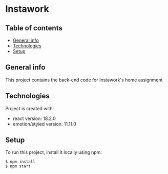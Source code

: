# Instawork

## Table of contents

- [General info](#general-info)
- [Technologies](#technologies)
- [Setup](#setup)

## General info

This project contains the back-end code for Instawork's home assignment

## Technologies

Project is created with:
- react version: 18.2.0
- emotion/styled version: 11.11.0

## Setup

To run this project, install it locally using npm:

```
$ npm install
$ npm start
```
